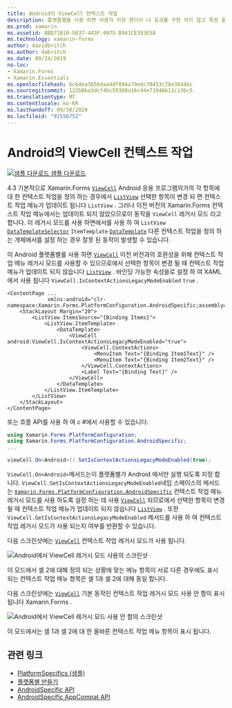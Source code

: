 ```yaml
---
title: Android의 ViewCell 컨텍스트 작업
description: 플랫폼별를 사용 하면 사용자 지정 렌더러 나 효과를 구현 하지 않고 특정 플랫폼 에서만 사용할 수 있는 기능을 사용할 수 있습니다. 이 문서에서는 ViewCell 컨텍스트 작업 레거시 모드를 사용 하도록 설정 하는 Android 플랫폼별를 사용 하는 방법을 설명 합니다.
ms.prod: xamarin
ms.assetid: 8BD71B10-5037-443F-9975-B941CE393E5A
ms.technology: xamarin-forms
author: davidbritch
ms.author: dabritch
ms.date: 09/24/2019
no-loc:
- Xamarin.Forms
- Xamarin.Essentials
ms.openlocfilehash: 6cbdea3656daa4df894a79edc70453c78e3844bc
ms.sourcegitcommit: 122b8ba3dcf4bc59368a16c44e71846b11c136c5
ms.translationtype: MT
ms.contentlocale: ko-KR
ms.lasthandoff: 09/30/2020
ms.locfileid: "91556752"
---
```

# <a name="viewcell-context-actions-on-android"></a>Android의 ViewCell 컨텍스트 작업

[![샘플 다운로드](~/media/shared/download.png) 샘플 다운로드](https://docs.microsoft.com/samples/xamarin/xamarin-forms-samples/userinterface-platformspecifics)

4.3 기본적으로 Xamarin.Forms [`ViewCell`](xref:Xamarin.Forms.ViewCell) Android 응용 프로그램의가의 각 항목에 대 한 컨텍스트 작업을 정의 하는 경우에서 [`ListView`](xref:Xamarin.Forms.ListView) 선택한 항목이 변경 되 면 컨텍스트 작업 메뉴가 업데이트 됩니다 `ListView` . 그러나 이전 버전의 Xamarin.Forms 컨텍스트 작업 메뉴에서는 업데이트 되지 않았으므로이 동작을 `ViewCell` 레거시 모드 라고 합니다. 이 레거시 모드를 사용 하면에서를 사용 하 여 `ListView` [`DataTemplateSelector`](xref:Xamarin.Forms.DataTemplateSelector) `ItemTemplate` [`DataTemplate`](xref:Xamarin.Forms.DataTemplate) 다른 컨텍스트 작업을 정의 하는 개체에서를 설정 하는 경우 잘못 된 동작이 발생할 수 있습니다.

이 Android 플랫폼별를 사용 하면 [`ViewCell`](xref:Xamarin.Forms.ViewCell) 이전 버전과의 호환성을 위해 컨텍스트 작업 메뉴 레거시 모드를 사용할 수 있으므로에서 선택한 항목이 변경 될 때 컨텍스트 작업 메뉴가 업데이트 되지 않습니다 [`ListView`](xref:Xamarin.Forms.ListView) . 바인딩 가능한 속성을로 설정 하 여 XAML에서 사용 됩니다 `ViewCell.IsContextActionsLegacyModeEnabled` `true` .

```xaml
<ContentPage ...
             xmlns:android="clr-namespace:Xamarin.Forms.PlatformConfiguration.AndroidSpecific;assembly=Xamarin.Forms.Core">
    <StackLayout Margin="20">
        <ListView ItemsSource="{Binding Items}">
            <ListView.ItemTemplate>
                <DataTemplate>
                    <ViewCell android:ViewCell.IsContextActionsLegacyModeEnabled="true">
                        <ViewCell.ContextActions>
                            <MenuItem Text="{Binding Item1Text}" />
                            <MenuItem Text="{Binding Item2Text}" />
                        </ViewCell.ContextActions>
                        <Label Text="{Binding Text}" />
                    </ViewCell>
                </DataTemplate>
            </ListView.ItemTemplate>
        </ListView>
    </StackLayout>
</ContentPage>
```

또는 흐름 API를 사용 하 여 c #에서 사용할 수 있습니다.

```csharp
using Xamarin.Forms.PlatformConfiguration;
using Xamarin.Forms.PlatformConfiguration.AndroidSpecific;
...

viewCell.On<Android>().SetIsContextActionsLegacyModeEnabled(true);
```

`ViewCell.On<Android>`메서드는이 플랫폼별가 Android 에서만 실행 되도록 지정 합니다. `ViewCell.SetIsContextActionsLegacyModeEnabled`네임 스페이스의 메서드는 [`Xamarin.Forms.PlatformConfiguration.AndroidSpecific`](xref:Xamarin.Forms.PlatformConfiguration.AndroidSpecific) 컨텍스트 작업 메뉴 레거시 모드를 사용 하도록 설정 하는 데 사용 [`ViewCell`](xref:Xamarin.Forms.ViewCell) 되므로에서 선택한 항목이 변경 될 때 컨텍스트 작업 메뉴가 업데이트 되지 않습니다 [`ListView`](xref:Xamarin.Forms.ListView) . 또한 `ViewCell.GetIsContextActionsLegacyModeEnabled` 메서드를 사용 하 여 컨텍스트 작업 레거시 모드가 사용 되는지 여부를 반환할 수 있습니다.

다음 스크린샷에는 [`ViewCell`](xref:Xamarin.Forms.ViewCell) 컨텍스트 작업 레거시 모드가 사용 됩니다.

![Android에서 ViewCell 레거시 모드 사용의 스크린샷](viewcell-context-actions-images/legacy-mode-enabled.png "ViewCell 레거시 모드 사용")

이 모드에서 셀 2에 대해 정의 되는 상황에 맞는 메뉴 항목이 서로 다른 경우에도 표시 되는 컨텍스트 작업 메뉴 항목은 셀 1과 셀 2에 대해 동일 합니다.

다음 스크린샷에는 [`ViewCell`](xref:Xamarin.Forms.ViewCell) 기본 동작인 컨텍스트 작업 레거시 모드 사용 안 함이 표시 됩니다 Xamarin.Forms .

![Android에서 ViewCell 레거시 모드 사용 안 함의 스크린샷](viewcell-context-actions-images/legacy-mode-disabled.png "ViewCell 레거시 모드 사용 안 함")

이 모드에서는 셀 1과 셀 2에 대 한 올바른 컨텍스트 작업 메뉴 항목이 표시 됩니다.

## <a name="related-links"></a>관련 링크

- [PlatformSpecifics (샘플)](/samples/xamarin/xamarin-forms-samples/userinterface-platformspecifics)
- [플랫폼별 만들기](~/xamarin-forms/platform/platform-specifics/index.md#creating-platform-specifics)
- [AndroidSpecific API](xref:Xamarin.Forms.PlatformConfiguration.AndroidSpecific)
- [AndroidSpecific AppCompat API](xref:Xamarin.Forms.PlatformConfiguration.AndroidSpecific.AppCompat)